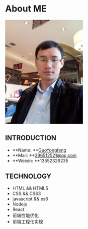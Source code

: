 # About ME

<img title="郭永峰" src="/img/me.jpg" style="width: 250px;">

## INTRODUCTION
- **Name: **[GuoYongfeng](https://github.com/GuoYongfeng)
- **Mail: **<a href="mailTo:296512521@qq.com">296512521@qq.com</a>
- **Weixin: **13552329235

## TECHNOLOGY
- HTML && HTML5
- CSS && CSS3
- javascript && es6
- Nodejs
- React
- 前端性能优化
- 前端工程化实现
